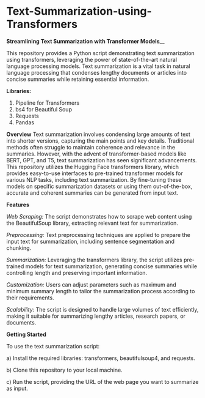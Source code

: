 # Text-Summarization-using-Transformers
**Streamlining Text Summarization with Transformer Models**__

This repository provides a Python script demonstrating text summarization using transformers, leveraging the power of state-of-the-art natural language processing models. Text summarization is a vital task in natural language processing that condenses lengthy documents or articles into concise summaries while retaining essential information.

**Libraries:**

1) Pipeline for Transformers
2) bs4 for Beautiful Soup
3) Requests
4) Pandas

**Overview**
Text summarization involves condensing large amounts of text into shorter versions, capturing the main points and key details. Traditional methods often struggle to maintain coherence and relevance in the summaries. However, with the advent of transformer-based models like BERT, GPT, and T5, text summarization has seen significant advancements. This repository utilizes the Hugging Face transformers library, which provides easy-to-use interfaces to pre-trained transformer models for various NLP tasks, including text summarization. By fine-tuning these models on specific summarization datasets or using them out-of-the-box, accurate and coherent summaries can be generated from input text.

**Features**

_Web Scraping:_ The script demonstrates how to scrape web content using the BeautifulSoup library, extracting relevant text for summarization.

_Preprocessing:_ Text preprocessing techniques are applied to prepare the input text for summarization, including sentence segmentation and chunking.

_Summarization:_ Leveraging the transformers library, the script utilizes pre-trained models for text summarization, generating concise summaries while controlling length and preserving important information.

_Customization:_ Users can adjust parameters such as maximum and minimum summary length to tailor the summarization process according to their requirements.

_Scalability:_ The script is designed to handle large volumes of text efficiently, making it suitable for summarizing lengthy articles, research papers, or documents.

**Getting Started**

To use the text summarization script:

a) Install the required libraries: transformers, beautifulsoup4, and requests.

b) Clone this repository to your local machine.

c) Run the script, providing the URL of the web page you want to summarize as input.
